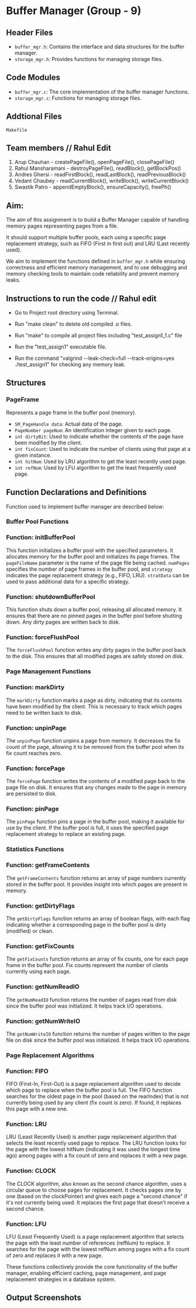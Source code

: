 
# Buffer Manager (Group - 9)

## Header Files
- `buffer_mgr.h`: Contains the interface and data structures for the buffer manager.
- `storage_mgr.h`: Provides functions for managing storage files.

## Code Modules
- `buffer_mgr.c`: The core implementation of the buffer manager functions.
- `storage_mgr.c`: Functions for managing storage files.

Addtional Files
--------------------------------------------------------------------------------------

`Makefile`

Team members // Rahul Edit
---------------------------------------
1) Arup Chauhan - createPageFile(), openPageFile(), closePageFile()
2) Rahul Mansharamani - destroyPageFile(), readBlock(), getBlockPos()
3) Andres Ghersi - readFirstBlock(), readLastBlock(), readPreviousBlock()
4) Vedant Chaubey - readCurrentBlock(), writeBlock(), writeCurrentBlock()
5) Swastik Patro - appendEmptyBlock(), ensureCapacity(), freePh()



Aim:
----------------------------------------------------------------------------------------
The aim of this assignment is to build a Buffer Manager capable of handling memory pages representing pages from a file. 

It should support multiple buffer pools, each using a specific page replacement strategy, such as FIFO (First in first out) and LRU (Last recently used). 

We aim to implement the functions defined in `buffer_mgr.h` while ensuring correctness and efficient memory management, and to use debugging and memory checking tools to maintain code reliability and prevent memory leaks.

Instructions to run the code // Rahul edit
----------------------------

- Go to Project root directory using Terminal.

-  Run "make clean" to delete old compiled .o files.

- Run "make" to compile all project files including "test_assign1_1.c" file 

- Run the "test_assign1" executable file.

- Run the command "valgrind --leak-check=full --track-origins=yes ./test_assign1" for checking any memory leak.

## Structures

### PageFrame 

Represents a page frame in the buffer pool (memory).

- `SM_PageHandle data`: Actual data of the page.
- `PageNumber pageNum`: An identification integer given to each page.
- `int dirtyBit`: Used to indicate whether the contents of the page have been modified by the client.
- `int fixCount`: Used to indicate the number of clients using that page at a given instance.
- `int hitNum`: Used by LRU algorithm to get the least recently used page.
- `int refNum`: Used by LFU algorithm to get the least frequently used page.

  

## Function Declarations and Definitions
Function used to implement buffer manager are described below:



### Buffer Pool Functions 
### Function: initBufferPool

This function initializes a buffer pool with the specified parameters. It allocates memory for the buffer pool and initializes its page frames. The `pageFileName` parameter is the name of the page file being cached. `numPages` specifies the number of page frames in the buffer pool, and `strategy` indicates the page replacement strategy (e.g., FIFO, LRU). `stratData` can be used to pass additional data for a specific strategy.

### Function: shutdownBufferPool

This function shuts down a buffer pool, releasing all allocated memory. It ensures that there are no pinned pages in the buffer pool before shutting down. Any dirty pages are written back to disk.

### Function: forceFlushPool


The `forceFlushPool` function writes any dirty pages in the buffer pool back to the disk. This ensures that all modified pages are safely stored on disk.

### Page Management Functions 
### Function: markDirty



The `markDirty` function marks a page as dirty, indicating that its contents have been modified by the client. This is necessary to track which pages need to be written back to disk.

### Function: unpinPage
The `unpinPage` function unpins a page from memory. It decreases the fix count of the page, allowing it to be removed from the buffer pool when its fix count reaches zero.
### Function: forcePage


The `forcePage` function writes the contents of a modified page back to the page file on disk. It ensures that any changes made to the page in memory are persisted to disk.

### Function: pinPage


The `pinPage` function pins a page in the buffer pool, making it available for use by the client. If the buffer pool is full, it uses the specified page replacement strategy to replace an existing page.

### Statistics Functions 
### Function: getFrameContents


The `getFrameContents` function returns an array of page numbers currently stored in the buffer pool. It provides insight into which pages are present in memory.

### Function: getDirtyFlags


The `getDirtyFlags` function returns an array of boolean flags, with each flag indicating whether a corresponding page in the buffer pool is dirty (modified) or clean.

### Function: getFixCounts

The `getFixCounts` function returns an array of fix counts, one for each page frame in the buffer pool. Fix counts represent the number of clients currently using each page.

### Function: getNumReadIO


The `getNumReadIO` function returns the number of pages read from disk since the buffer pool was initialized. It helps track I/O operations.

### Function: getNumWriteIO

The `getNumWriteIO` function returns the number of pages written to the page file on disk since the buffer pool was initialized. It helps track I/O operations.

### Page Replacement Algorithms 
### Function: FIFO
  
FIFO (First-In, First-Out) is a page replacement algorithm used to decide which page to replace when the buffer pool is full. The FIFO function searches for the oldest page in the pool (based on the rearIndex) that is not currently being used by any client (fix count is zero). If found, it replaces this page with a new one.

### Function: LRU
 
LRU (Least Recently Used) is another page replacement algorithm that selects the least recently used page to replace. The LRU function looks for the page with the lowest hitNum (indicating it was used the longest time ago) among pages with a fix count of zero and replaces it with a new page.

### Function: CLOCK
  
The CLOCK algorithm, also known as the second chance algorithm, uses a circular queue to choose pages for replacement. It checks pages one by one (based on the clockPointer) and gives each page a "second chance" if it's not currently being used. It replaces the first page that doesn't receive a second chance.

### Function: LFU
  
LFU (Least Frequently Used) is a page replacement algorithm that selects the page with the least number of references (refNum) to replace. It searches for the page with the lowest refNum among pages with a fix count of zero and replaces it with a new page.

These functions collectively provide the core functionality of the buffer manager, enabling efficient caching, page management, and page replacement strategies in a database system.

Output Screenshots
---------------------------------------